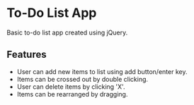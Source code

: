 # To-Do List App
Basic to-do list app created using jQuery.

## Features
* User can add new items to list using add button/enter key.
* Items can be crossed out by double clicking.
* User can delete items by clicking 'X'.
* Items can be rearranged by dragging. 
